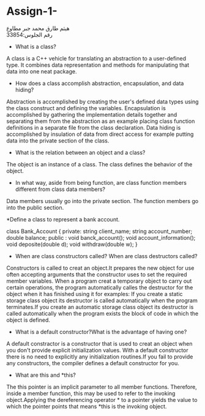 # Assign-1-
هيثم طارق محمد جبر مطاوع    
رقم الجلوس:33854

*	What is a class?                                                                                                        

A class is a C++ vehicle for translating an abstraction to a user-defined type. It combines data representation and methods for manipulating that data into one neat package.                                                                           

*	How does a class accomplish abstraction, encapsulation, and data hiding? 

Abstraction is accomplished by creating the user's defined data types using the class construct and defining the variables.	Encapsulation is accomplished by gathering the implementation details together and separating them from the abstraction as an example placing class function definitions in a separate file from the class declaration. 
Data hiding is accomplished by insulation of data from direct access for example putting data into the private section of the class.

*	What is the relation between an object and a class?

The object is an instance of a class. The class defines the behavior of the object.

*	In what way, aside from being function, are class function members different from class data members?

Data members usually go into the private section. The function members go into the public section.

*Define a class to represent a bank account.

class Bank_Account
{
private: 
string client_name;
string account_number;
double balance;
public :
void banck_account();
void account_information();
void deposite(double d);
void withdraw(double w);
}

* When are class constructors called? When are class destructors called?

Constructors is called to creat an object.It prepares the new object for use often accepting arguments that the constructor uses to set the required member variables.
When a program creat a temporary object to carry out certain operations, the program automatically calles the destructor  for the object when it has finished using it for examples: If you create a static storage class object its destructor is called automatically when the program terminates.If you create an automatic storage class object its destructor is called automatically when the program exists the block of code in which the object is defined.

* What is a default constructor?What is the advantage of having one?

A default constractor is a constructor that is used to creat an object when you don't provide explicit initialization values. With a default constructor there is no need to explicitly any initialization routines.If you fail to provide any constructors, the compiler defines a default constructor for you.

* What are this and *this?

The this pointer is an implicit parameter to all member functions. Therefore, inside a member function, this may be used to refer to the invoking object.Applying the dereferencing operator * to a pointer yields the value to which the pointer points that means *this is the invoking object.
